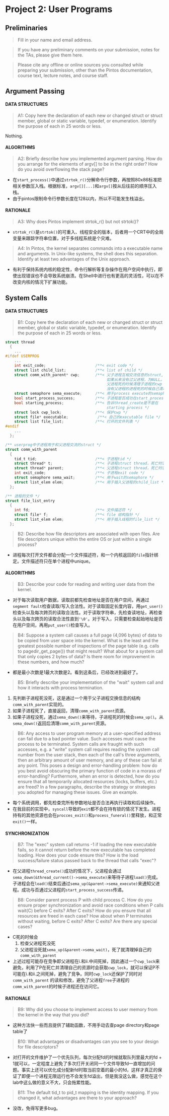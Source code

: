 # Project 2: User Programs

## Preliminaries

>Fill in your name and email address.



>If you have any preliminary comments on your submission, notes for the TAs, please give them here.



>Please cite any offline or online sources you consulted while preparing your submission, other than the Pintos documentation, course text, lecture notes, and course staff.



## Argument Passing

#### DATA STRUCTURES

>A1: Copy here the declaration of each new or changed struct or struct member, global or static variable, typedef, or enumeration.  Identify the purpose of each in 25 words or less.

Nothing.

#### ALGORITHMS

>A2: Briefly describe how you implemented argument parsing.  How do you arrange for the elements of argv[] to be in the right order?
>How do you avoid overflowing the stack page?

- 在```start_process()```中通过```strtok_r()```分解命令行参数，再按照80x86标准把相关参数压入栈。根据标准，```argv[][...]```和```argv[]```按从后往前的顺序压入栈。
- 由于pintos限制命令行参数长度在128以内，所以不可能发生栈溢出。

#### RATIONALE

>A3: Why does Pintos implement strtok_r() but not strtok()?

- ```strtok_r()```是```strtok()```的可重入、线程安全的版本，后者用一个CRT中的全局变量来跟踪字符串位置，对于多线程系统是个灾难。

>A4: In Pintos, the kernel separates commands into a executable name and arguments.  In Unix-like systems, the shell does this separation.  Identify at least two advantages of the Unix approach.

- 有利于保持系统内核的稳定性，命令行解析等复杂操作在用户空间中执行，即使出现错误也不会导致系统崩溃。在Shell中进行也有更高的灵活性，可以在不改变内核的情况下扩展功能。

## System Calls

#### DATA STRUCTURES

>B1: Copy here the declaration of each new or changed struct or struct member, global or static variable, typedef, or enumeration.  Identify the purpose of each in 25 words or less.

```C
struct thread
  {
    ...
#ifdef USERPROG
    ...
    int exit_code;                      /**< exit code */
    struct list child_list;             /**< list of child */
    struct comm_with_parent* cwp;       /**< 父子进程互相交流信息的struct, 
                                             如果从来没有过父进程，为NULL。
                                             父进程死的时候清理子进程的cwp
                                             没有父进程的进程死的时候自己清理 */
    struct semaphore sema_execute;      /**< 用于process execute的semaphore */
    bool start_process_success;         /**< 子进程是否成功在start_process中load？ */
    bool starting_process;              /**< 告诉thread_create是不是在
                                             starting process */
    struct lock cwp_lock;               /**< 保护cwp */
    struct file* executable;             /**< 自己的executable file */
    struct list file_list;              /**< 打开的文件列表 */
#endif
    ...
  };

/** userprog中子进程用于和父进程交流的struct */
struct comm_with_parent 
  {
    tid_t tid;                          /**< 子进程tid */
    struct thread* t;                   /**< 子进程struct thread，死亡时设为NULL */
    struct thread* parent;              /**< 父进程struct thread，死亡时设为NULL */
    int exit_code;                      /**< 子进程exit code */
    struct semaphore sema_wait;         /**< 用于wait的semaphore */
    struct list_elem elem;              /**< 用于插入父进程的child_list */
  };

/** 进程的文件 */
struct file_list_entry
  {
    int fd;                             /**< 文件描述符 */
    struct file* f;                     /**< file 结构指针 */
    struct list_elem elem;              /**< 用于插入线程的file_list */
  };
```


>B2: Describe how file descriptors are associated with open files. Are file descriptors unique within the entire OS or just within a single process?

- 进程每次打开文件都会分配一个文件描述符，和一个内核返回的```file```指针绑定。文件描述符只在单个进程中unique。

#### ALGORITHMS

>B3: Describe your code for reading and writing user data from the kernel.

- 对于每次读取用户数据，读取前都先检查地址是否在用户空间，再通过```segment fault```检查读取/写入合法性。对于读取固定长度内容，用```get_user()```检查头以及每次跨页的读取合法性。对于读取字符串，先检查读地址，再检查头以及每次跨页的读取合法性直到```'\0'```。对于写入，只需要检查起始地址是否在用户空间，再用```put_user()```检查写入。

>B4: Suppose a system call causes a full page (4,096 bytes) of data
>to be copied from user space into the kernel.  What is the least
>and the greatest possible number of inspections of the page table
>(e.g. calls to pagedir_get_page()) that might result?  What about
>for a system call that only copies 2 bytes of data?  Is there room
>for improvement in these numbers, and how much?

- 都是最小次数是1最大次数是2。看到这条后，已经改进到最好了。

>B5: Briefly describe your implementation of the "wait" system call
>and how it interacts with process termination.

1. 先判断子进程死没死，这是通过一个用于父子进程交换信息的结构```comm_with_parent```实现的。
2. 如果子进程死了，直接返回，清理```comm_with_parent```资源。
3. 如果子进程没死，通过```sema_down()```来等待，子进程死的时候会```sema_up()```。从```sema_down()```返回后清理```comm_with_parent```资源。

>B6: Any access to user program memory at a user-specified address
>can fail due to a bad pointer value.  Such accesses must cause the
>process to be terminated.  System calls are fraught with such
>accesses, e.g. a "write" system call requires reading the system
>call number from the user stack, then each of the call's three
>arguments, then an arbitrary amount of user memory, and any of
>these can fail at any point.  This poses a design and
>error-handling problem: how do you best avoid obscuring the primary
>function of code in a morass of error-handling?  Furthermore, when
>an error is detected, how do you ensure that all temporarily
>allocated resources (locks, buffers, etc.) are freed?  In a few
>paragraphs, describe the strategy or strategies you adopted for
>managing these issues.  Give an example.

- 每个系统调用，都先检查完所有参数地址是否合法再执行读取和后续操作。
- 在我目前的实现中，```syscall```导致的```exit```都不会在持有锁的情况下发生。进程持有的其他资源也会在```procces_exit()```和```process_funeral()```里释放，和正常```exit()```一样。

#### SYNCHRONIZATION

>B7: The "exec" system call returns -1 if loading the new executable
>fails, so it cannot return before the new executable has completed
>loading.  How does your code ensure this?  How is the load
>success/failure status passed back to the thread that calls "exec"?

- 在父进程```thread_create()```成功的情况下，父进程会通过```sema_down(&thread_current()->sema_execute)```来等待子进程```load()```完成。子进程会在```load()```结束后通过```sema_up(&parent->sema_execute)```来通知父进程。成功与否通过父进程的```start_process_success```传递。

>B8: Consider parent process P with child process C.  How do you
>ensure proper synchronization and avoid race conditions when P
>calls wait(C) before C exits?  After C exits?  How do you ensure
>that all resources are freed in each case?  How about when P
>terminates without waiting, before C exits?  After C exits?  Are
>there any special cases?

- C死的时候会
  1. 检查父进程死没死
  2. 父进程没死就```sema_up(&parent->sema_wait)```，死了就清理掉自己的```comm_with_parent```
- 上述过程可能存在竞争即父进程在i.和ii.中间死掉，因此通过一个```cwp_lock```来避免，利用了P在死亡并清理自己的资源时会获取```cwp_lock```，就可以保证P不可能在i.和ii.之间死掉，避免了竞争。同时```cwp_lock```还保护了同时对```comm_with_parent```
的读和修改，避免了父进程```free```子进程的```comm_with_parent```的时候子进程还在访问它。

#### RATIONALE

>B9: Why did you choose to implement access to user memory from the
>kernel in the way that you did?

- 这种方法快一些而且提供了辅助函数，不用手动去查page directory和page table了

>B10: What advantages or disadvantages can you see to your design
>for file descriptors?

- 对打开的文件维护了一个优先队列，每次分配fd的时候就取队列里最大的fd + 1就可以，一定程度上避免了多次打开关闭同一个文件导致fd一直增加的问题。事实上还可以优化成分配新fd时取当前空着的最小的fd，这样才真正的保证了即便一个进程无限运行也不会发生fd溢出，但是我没这么做，感觉在这个lab中这么做的意义不大，只会拖累性能。

>B11: The default tid_t to pid_t mapping is the identity mapping.
>If you changed it, what advantages are there to your approach?

- 没改，免得写更多bug。